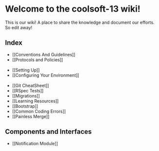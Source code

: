 # Welcome to the coolsoft-13 wiki!
This is our wiki! A place to share the knowledge and document our efforts. So edit away!

## Index
* [[Conventions And Guidelines]]
* [[Protocols and Policies]]
<br /><br />
* [[Setting Up]]
* [[Configuring Your Environment]]
<br /><br />
* [[Git CheatSheet]]
* [[RSpec Tests]]
* [[Migrations]]  
* [[Learning Resources]]
* [[Bootstrap]]
* [[Common Coding Errors]]
* [[Painless Merge]]
## Components and Interfaces
* [[Notification Module]]